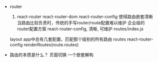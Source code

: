 - router
    1. react-router
       react-router-dom
       react-router-config  使得路由嵌套清晰
    当路由比较负责时，传统的手写router/route配置难以维护
    企业级的router配置方案 react-router-config, 清晰, 可维护 routes/index.js

    layout app中总有几套配置，匹配那个级别的所有路由
    routes react-router-config renderRoutes(route.routes)

- 路由的本质是什么？
    页面切换
    一个嵌套解构